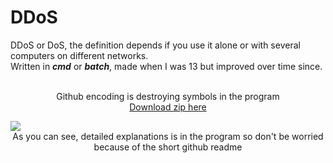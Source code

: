 # DDoS

DDoS or DoS, the definition depends if you use it alone or with several computers on different networks.<br>
Written in ***cmd*** or ***batch***, made when I was 13 but improved over time since.<br>

<p align="center"><br>
  Github encoding is destroying symbols in the program<br>
  <a href="https://www.mediafire.com/file/c71mmk2kppz1njr/DDoS_3.4.zip/file">Download zip here </a>
</p>
<img src="https://i.ibb.co/ZMp5Vqp/Ska-rmavbild-2020-01-23-kl-20-49-56.png">

<center > As you can see, detailed explanations is in the program so don't be worried because of the short github readme</center>
